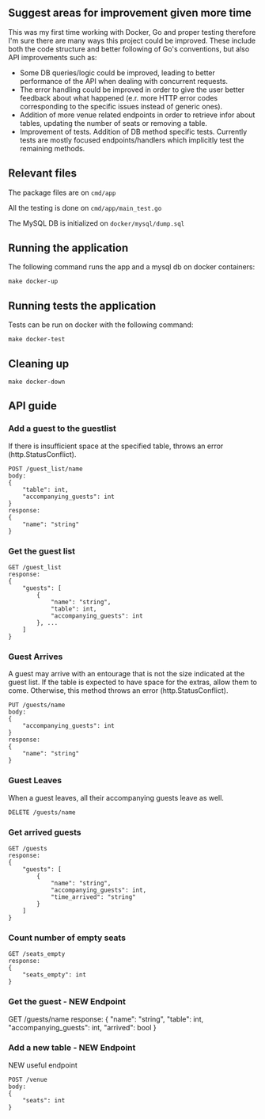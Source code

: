## Suggest areas for improvement given more time

This was my first time working with Docker, Go and proper testing therefore I'm sure there are many ways this project could be improved.
These include both the code structure and better following of Go's conventions, but also API improvements such as:

* Some DB queries/logic could be improved, leading to better performance of the API when dealing with concurrent requests.
* The error handling could be improved in order to give the user better feedback about what happened (e.r. more HTTP error codes corresponding to the specific issues instead of generic ones).
* Addition of more venue related endpoints in order to retrieve infor about tables, updating the number of seats or removing a table.
* Improvement of tests. Addition of DB method specific tests. Currently tests are mostly focused endpoints/handlers which implicitly test the remaining methods.

## Relevant files

The package files are on `cmd/app`

All the testing is done on `cmd/app/main_test.go`

The MySQL DB is initialized on `docker/mysql/dump.sql`


## Running the application
The following command runs the app and a mysql db on docker containers:
```
make docker-up
```

## Running tests the application
Tests can be run on docker with the following command:

```
make docker-test
```

## Cleaning up
```
make docker-down
```

## API guide

### Add a guest to the guestlist

If there is insufficient space at the specified table, throws an error (http.StatusConflict).

```
POST /guest_list/name
body: 
{
    "table": int,
    "accompanying_guests": int
}
response: 
{
    "name": "string"
}
```

### Get the guest list

```
GET /guest_list
response: 
{
    "guests": [
        {
            "name": "string",
            "table": int,
            "accompanying_guests": int
        }, ...
    ]
}
```

### Guest Arrives

A guest may arrive with an entourage that is not the size indicated at the guest list.
If the table is expected to have space for the extras, allow them to come. Otherwise, this method throws an error (http.StatusConflict).

```
PUT /guests/name
body:
{
    "accompanying_guests": int
}
response:
{
    "name": "string"
}
```

### Guest Leaves

When a guest leaves, all their accompanying guests leave as well.

```
DELETE /guests/name
```

### Get arrived guests

```
GET /guests
response: 
{
    "guests": [
        {
            "name": "string",
            "accompanying_guests": int,
            "time_arrived": "string"
        }
    ]
}
```

### Count number of empty seats

```
GET /seats_empty
response:
{
    "seats_empty": int
}
```


### Get the guest - NEW Endpoint

GET /guests/name
response:
{
    "name": "string",
    "table": int,
    "accompanying_guests": int,
	"arrived": bool
}


### Add a new table - NEW Endpoint

NEW useful endpoint

```
POST /venue
body:
{
	"seats": int
}
```
